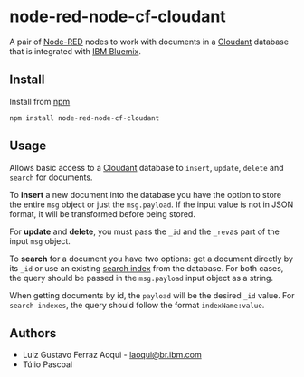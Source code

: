 node-red-node-cf-cloudant
=========================
A pair of [Node-RED](http://nodered.org) nodes to work with documents
in a [Cloudant](http://cloudant.com) database that is integrated with
[IBM Bluemix](http://bluemix.net).

Install
-------
Install from [npm](http://npmjs.org)
```
npm install node-red-node-cf-cloudant
```

Usage
-----
Allows basic access to a [Cloudant](http://cloudant.com) database to
`insert`, `update`, `delete` and `search` for documents.

To **insert** a new document into the database you have the option to store
the entire `msg` object or just the `msg.payload`. If the input value is not
in JSON format, it will be transformed before being stored.

For **update** and **delete**, you must pass the `_id` and the `_rev`as part
of the input `msg` object.

To **search** for a document you have two options: get a document directly by
its `_id` or use an existing [search index](https://cloudant.com/for-developers/search/)
from the database. For both cases, the query should be passed in the
`msg.payload` input object as a string.

When getting documents by id, the `payload` will be the desired `_id` value.
For `search indexes`, the query should follow the format `indexName:value`.

Authors
-------
* Luiz Gustavo Ferraz Aoqui - [laoqui@br.ibm.com](mailto:laoqui@br.ibm.com)
* Túlio Pascoal
